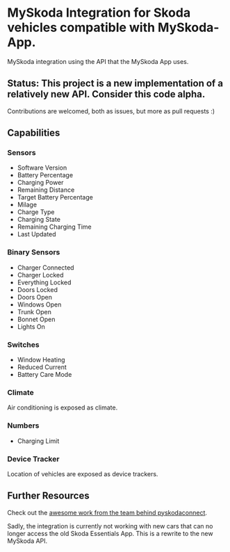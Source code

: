 # MySkoda Integration for Skoda vehicles compatible with MySkoda-App.

MySkoda integration using the API that the MySkoda App uses.

## Status: This project is a new implementation of a relatively new API. Consider this code alpha. 

Contributions are welcomed, both as issues, but more as pull requests :) 

## Capabilities

### Sensors 

- Software Version
- Battery Percentage
- Charging Power
- Remaining Distance
- Target Battery Percentage
- Milage
- Charge Type
- Charging State
- Remaining Charging Time
- Last Updated

### Binary Sensors

- Charger Connected
- Charger Locked
- Everything Locked
- Doors Locked
- Doors Open
- Windows Open
- Trunk Open
- Bonnet Open
- Lights On

### Switches

- Window Heating
- Reduced Current
- Battery Care Mode

### Climate

Air conditioning is exposed as climate.

### Numbers

- Charging Limit

### Device Tracker

Location of vehicles are exposed as device trackers.

## Further Resources

Check out the [awesome work from the team behind pyskodaconnect](https://github.com/skodaconnect/homeassistant-skodaconnect).

Sadly, the integration is currently not working with new cars that can no longer access the old Skoda Essentials App. This is a rewrite to the new MySkoda API.
